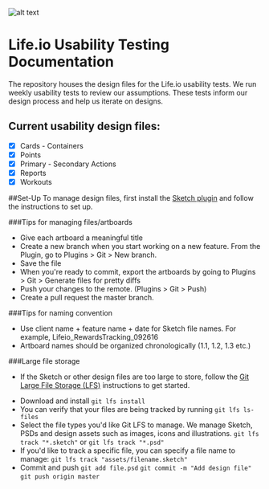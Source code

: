 

![alt text](https://github.com/kellydern/Life-features/blob/master/assets/logo.png)


# Life.io Usability Testing Documentation

The repository houses the design files for the Life.io usability tests. We run weekly usability tests to review our assumptions. These tests inform our design process and help us iterate on designs.

## Current usability design files:
- [x] Cards - Containers
- [x] Points
- [x] Primary - Secondary Actions
- [x] Reports
- [x] Workouts

##Set-Up
To manage design files, first install the <a href="https://github.com/mathieudutour/git-sketch-plugin">Sketch plugin</a> and follow the instructions to set up.

###Tips for managing files/artboards
- Give each artboard a meaningful title
- Create a new branch when you start working on a new feature. From the Plugin, go to Plugins > Git > New branch.
- Save the file
- When you're ready to commit, export the artboards by going to Plugins > Git > Generate files for pretty diffs
- Push your changes to the remote. (Plugins > Git > Push)
- Create a pull request the master branch.

###Tips for naming convention
- Use client name + feature name + date for Sketch file names. For example, Lifeio_RewardsTracking_092616
- Artboard names should be organized chronologically (1.1, 1.2, 1.3 etc.)

###Large file storage
- If the Sketch or other design files are too large to store, follow the <a href="https://git-lfs.github.com/">Git Large File Storage (LFS)</a> instructions to get started.
+ Download and install `git lfs install`
+ You can verify that your files are being tracked by running `git lfs ls-files`
+ Select the file types you'd like Git LFS to manage. We manage Sketch, PSDs and design assets such as images, icons and illustrations. `git lfs track "*.sketch"` or `git lfs track "*.psd"`
+ If you'd like to track a specific file, you can specify a file name to manage: `git lfs track "assets/filename.sketch"`
+ Commit and push 
`git add file.psd`
`git commit -m "Add design file"`
`git push origin master`




